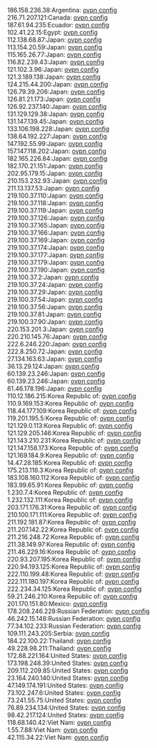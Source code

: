 186.158.236.38:Argentina: [ovpn config](vpn/186_158_236_38.ovpn)  
216.71.207.121:Canada: [ovpn config](vpn/216_71_207_121.ovpn)  
187.61.94.235:Ecuador: [ovpn config](vpn/187_61_94_235.ovpn)  
102.41.22.15:Egypt: [ovpn config](vpn/102_41_22_15.ovpn)  
112.138.68.87:Japan: [ovpn config](vpn/112_138_68_87.ovpn)  
113.154.20.59:Japan: [ovpn config](vpn/113_154_20_59.ovpn)  
115.165.26.77:Japan: [ovpn config](vpn/115_165_26_77.ovpn)  
116.82.239.43:Japan: [ovpn config](vpn/116_82_239_43.ovpn)  
121.102.3.96:Japan: [ovpn config](vpn/121_102_3_96.ovpn)  
121.3.189.138:Japan: [ovpn config](vpn/121_3_189_138.ovpn)  
124.215.44.200:Japan: [ovpn config](vpn/124_215_44_200.ovpn)  
126.79.39.206:Japan: [ovpn config](vpn/126_79_39_206.ovpn)  
126.81.21.173:Japan: [ovpn config](vpn/126_81_21_173.ovpn)  
126.92.237.140:Japan: [ovpn config](vpn/126_92_237_140.ovpn)  
131.129.129.38:Japan: [ovpn config](vpn/131_129_129_38.ovpn)  
131.147.139.45:Japan: [ovpn config](vpn/131_147_139_45.ovpn)  
133.106.198.228:Japan: [ovpn config](vpn/133_106_198_228.ovpn)  
138.64.192.227:Japan: [ovpn config](vpn/138_64_192_227.ovpn)  
147.192.55.99:Japan: [ovpn config](vpn/147_192_55_99.ovpn)  
157.147.118.202:Japan: [ovpn config](vpn/157_147_118_202.ovpn)  
182.165.226.84:Japan: [ovpn config](vpn/182_165_226_84.ovpn)  
182.170.21.151:Japan: [ovpn config](vpn/182_170_21_151.ovpn)  
202.95.179.15:Japan: [ovpn config](vpn/202_95_179_15.ovpn)  
210.153.232.93:Japan: [ovpn config](vpn/210_153_232_93.ovpn)  
211.13.137.53:Japan: [ovpn config](vpn/211_13_137_53.ovpn)  
219.100.37.110:Japan: [ovpn config](vpn/219_100_37_110.ovpn)  
219.100.37.118:Japan: [ovpn config](vpn/219_100_37_118.ovpn)  
219.100.37.119:Japan: [ovpn config](vpn/219_100_37_119.ovpn)  
219.100.37.126:Japan: [ovpn config](vpn/219_100_37_126.ovpn)  
219.100.37.165:Japan: [ovpn config](vpn/219_100_37_165.ovpn)  
219.100.37.166:Japan: [ovpn config](vpn/219_100_37_166.ovpn)  
219.100.37.169:Japan: [ovpn config](vpn/219_100_37_169.ovpn)  
219.100.37.174:Japan: [ovpn config](vpn/219_100_37_174.ovpn)  
219.100.37.177:Japan: [ovpn config](vpn/219_100_37_177.ovpn)  
219.100.37.179:Japan: [ovpn config](vpn/219_100_37_179.ovpn)  
219.100.37.190:Japan: [ovpn config](vpn/219_100_37_190.ovpn)  
219.100.37.2:Japan: [ovpn config](vpn/219_100_37_2.ovpn)  
219.100.37.24:Japan: [ovpn config](vpn/219_100_37_24.ovpn)  
219.100.37.29:Japan: [ovpn config](vpn/219_100_37_29.ovpn)  
219.100.37.54:Japan: [ovpn config](vpn/219_100_37_54.ovpn)  
219.100.37.56:Japan: [ovpn config](vpn/219_100_37_56.ovpn)  
219.100.37.81:Japan: [ovpn config](vpn/219_100_37_81.ovpn)  
219.100.37.90:Japan: [ovpn config](vpn/219_100_37_90.ovpn)  
220.153.201.3:Japan: [ovpn config](vpn/220_153_201_3.ovpn)  
220.210.145.76:Japan: [ovpn config](vpn/220_210_145_76.ovpn)  
222.6.246.220:Japan: [ovpn config](vpn/222_6_246_220.ovpn)  
222.8.250.72:Japan: [ovpn config](vpn/222_8_250_72.ovpn)  
27.134.163.63:Japan: [ovpn config](vpn/27_134_163_63.ovpn)  
36.13.29.124:Japan: [ovpn config](vpn/36_13_29_124.ovpn)  
60.139.23.246:Japan: [ovpn config](vpn/60_139_23_246.ovpn)  
60.139.23.246:Japan: [ovpn config](vpn/60_139_23_246.ovpn)  
61.46.178.196:Japan: [ovpn config](vpn/61_46_178_196.ovpn)  
110.12.186.215:Korea Republic of: [ovpn config](vpn/110_12_186_215.ovpn)  
110.9.169.153:Korea Republic of: [ovpn config](vpn/110_9_169_153.ovpn)  
118.44.177.109:Korea Republic of: [ovpn config](vpn/118_44_177_109.ovpn)  
119.201.195.5:Korea Republic of: [ovpn config](vpn/119_201_195_5.ovpn)  
121.129.0.113:Korea Republic of: [ovpn config](vpn/121_129_0_113.ovpn)  
121.129.205.146:Korea Republic of: [ovpn config](vpn/121_129_205_146.ovpn)  
121.143.210.231:Korea Republic of: [ovpn config](vpn/121_143_210_231.ovpn)  
121.147.158.173:Korea Republic of: [ovpn config](vpn/121_147_158_173.ovpn)  
121.169.184.9:Korea Republic of: [ovpn config](vpn/121_169_184_9.ovpn)  
14.47.28.185:Korea Republic of: [ovpn config](vpn/14_47_28_185.ovpn)  
175.213.116.3:Korea Republic of: [ovpn config](vpn/175_213_116_3.ovpn)  
183.108.160.112:Korea Republic of: [ovpn config](vpn/183_108_160_112.ovpn)  
183.99.65.91:Korea Republic of: [ovpn config](vpn/183_99_65_91.ovpn)  
1.230.7.4:Korea Republic of: [ovpn config](vpn/1_230_7_4.ovpn)  
1.232.132.111:Korea Republic of: [ovpn config](vpn/1_232_132_111.ovpn)  
203.171.176.31:Korea Republic of: [ovpn config](vpn/203_171_176_31.ovpn)  
210.100.171.111:Korea Republic of: [ovpn config](vpn/210_100_171_111.ovpn)  
211.192.181.87:Korea Republic of: [ovpn config](vpn/211_192_181_87.ovpn)  
211.207.142.22:Korea Republic of: [ovpn config](vpn/211_207_142_22.ovpn)  
211.216.248.72:Korea Republic of: [ovpn config](vpn/211_216_248_72.ovpn)  
211.38.149.97:Korea Republic of: [ovpn config](vpn/211_38_149_97.ovpn)  
211.46.229.16:Korea Republic of: [ovpn config](vpn/211_46_229_16.ovpn)  
220.93.207.195:Korea Republic of: [ovpn config](vpn/220_93_207_195.ovpn)  
220.94.193.125:Korea Republic of: [ovpn config](vpn/220_94_193_125.ovpn)  
222.110.199.48:Korea Republic of: [ovpn config](vpn/222_110_199_48.ovpn)  
222.111.180.197:Korea Republic of: [ovpn config](vpn/222_111_180_197.ovpn)  
222.234.34.125:Korea Republic of: [ovpn config](vpn/222_234_34_125.ovpn)  
59.21.246.210:Korea Republic of: [ovpn config](vpn/59_21_246_210.ovpn)  
201.170.151.80:Mexico: [ovpn config](vpn/201_170_151_80.ovpn)  
178.208.246.228:Russian Federation: [ovpn config](vpn/178_208_246_228.ovpn)  
46.242.15.148:Russian Federation: [ovpn config](vpn/46_242_15_148.ovpn)  
77.34.102.233:Russian Federation: [ovpn config](vpn/77_34_102_233.ovpn)  
109.111.243.205:Serbia: [ovpn config](vpn/109_111_243_205.ovpn)  
184.22.100.22:Thailand: [ovpn config](vpn/184_22_100_22.ovpn)  
49.228.98.211:Thailand: [ovpn config](vpn/49_228_98_211.ovpn)  
172.88.221.164:United States: [ovpn config](vpn/172_88_221_164.ovpn)  
173.198.248.39:United States: [ovpn config](vpn/173_198_248_39.ovpn)  
209.112.209.85:United States: [ovpn config](vpn/209_112_209_85.ovpn)  
23.164.240.140:United States: [ovpn config](vpn/23_164_240_140.ovpn)  
47.149.174.191:United States: [ovpn config](vpn/47_149_174_191.ovpn)  
73.102.247.6:United States: [ovpn config](vpn/73_102_247_6.ovpn)  
73.241.55.75:United States: [ovpn config](vpn/73_241_55_75.ovpn)  
76.89.234.134:United States: [ovpn config](vpn/76_89_234_134.ovpn)  
98.42.217.124:United States: [ovpn config](vpn/98_42_217_124.ovpn)  
118.68.140.42:Viet Nam: [ovpn config](vpn/118_68_140_42.ovpn)  
1.55.7.88:Viet Nam: [ovpn config](vpn/1_55_7_88.ovpn)  
42.115.34.22:Viet Nam: [ovpn config](vpn/42_115_34_22.ovpn)  
